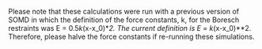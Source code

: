 Please note that these calculations were run with a previous version of SOMD in which the definition of the force constants, k, for the Boresch restraints was E = 0.5*k*(x-x_0)**2. The current definition is E = k*(x-x_0)**2. Therefore, please halve the force constants if re-running these simulations.
